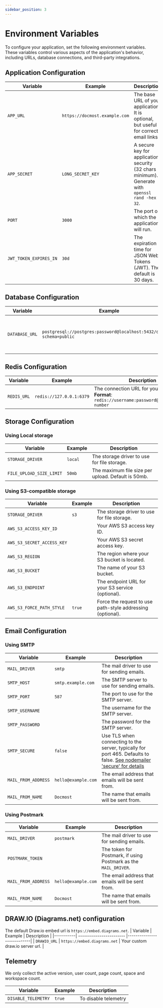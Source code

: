 ```yaml
---
sidebar_position: 3
---
```


# Environment Variables

To configure your application, set the following environment variables. These variables control various aspects of the application's behavior, including URLs, database connections, and third-party integrations.

## Application Configuration

| Variable              | Example                       | Description                                                                                      |
|-----------------------|-------------------------------|--------------------------------------------------------------------------------------------------|
| `APP_URL`             | `https://docmost.example.com` | The base URL of your application. It is optional, but useful for correct email links.            |
| `APP_SECRET`           | `LONG_SECRET_KEY`             | A secure key for application security (32 chars minimum).  Generate with `openssl rand -hex 32`. |
| `PORT`                | `3000`                        | The port on which the application will run.                                                      |
| `JWT_TOKEN_EXPIRES_IN` | `30d`                         | The expiration time for JSON Web Tokens (JWT). The default is 30 days.                           |

## Database Configuration

| Variable       | Example                                                               | Description                                      |
| -------------- | --------------------------------------------------------------------- | ------------------------------------------------ |
| `DATABASE_URL` | `postgresql://postgres:password@localhost:5432/docmost?schema=public` | The connection URL for your PostgreSQL database. |

## Redis Configuration

| Variable    | Example                  | Description                                             |
| ----------- | ------------------------ |---------------------------------------------------------|
| `REDIS_URL` | `redis://127.0.0.1:6379` | The connection URL for your Redis server.<br/> **Format**: `redis://username:password@host:port/db-number` |

## Storage Configuration

### Using Local storage

| Variable            | Example | Description                                        |
|---------------------|---------|----------------------------------------------------|
| `STORAGE_DRIVER`    | `local` | The storage driver to use for file storage.        |
| `FILE_UPLOAD_SIZE_LIMIT` | `50mb`  | The maximum file size per upload. Default is 50mb. |

### Using S3-compatible storage

| Variable                   | Example | Description                                      |
| -------------------------- | ------- | ------------------------------------------------ |
| `STORAGE_DRIVER`           | `s3`    | The storage driver to use for file storage.      |
| `AWS_S3_ACCESS_KEY_ID`     |         | Your AWS S3 access key ID.                       |
| `AWS_S3_SECRET_ACCESS_KEY` |         | Your AWS S3 secret access key.                   |
| `AWS_S3_REGION`            |         | The region where your S3 bucket is located.      |
| `AWS_S3_BUCKET`            |         | The name of your S3 bucket.                      |
| `AWS_S3_ENDPOINT`          |         | The endpoint URL for your S3 service (optional). |
| `AWS_S3_FORCE_PATH_STYLE`  | `true`  | Force the request to use path-style addressing (optional). |

## Email Configuration

### Using SMTP

| Variable    | Example             | Description                                      |
|-------------| ------------------- | ------------------------------------------------ |
| `MAIL_DRIVER` | `smtp`              | The mail driver to use for sending emails.       |
| `SMTP_HOST` | `smtp.example.com`  | The SMTP server to use for sending emails.       |
| `SMTP_PORT` | `587`               | The port to use for the SMTP server.             |
| `SMTP_USERNAME` |                     | The username for the SMTP server.                |
| `SMTP_PASSWORD` |                     | The password for the SMTP server.                |
| `SMTP_SECURE` | `false`               | Use TLS when connecting to the server, typically for port 465. Defaults to false. [See nodemailer 'secure' for details](https://nodemailer.com/smtp/)  |
| `MAIL_FROM_ADDRESS` | `hello@example.com` | The email address that emails will be sent from. |
| `MAIL_FROM_NAME` | `Docmost`           | The name that emails will be sent from.          |

### Using Postmark

| Variable            | Example             | Description                                                     |
| ------------------- | ------------------- | --------------------------------------------------------------- |
| `MAIL_DRIVER`       | `postmark`          | The mail driver to use for sending emails.                      |
| `POSTMARK_TOKEN`    |                     | The token for Postmark, if using Postmark as the `MAIL_DRIVER`. |
| `MAIL_FROM_ADDRESS` | `hello@example.com` | The email address that emails will be sent from.                |
| `MAIL_FROM_NAME`    | `Docmost`           | The name that emails will be sent from.                         |

## DRAW.IO (Diagrams.net) configuration
The default Draw.io embed url is `https://embed.diagrams.net`.
| Variable  | Example                  | Description                |
|-----------| ------------------------ |----------------------------|
| `DRAWIO_URL` | `https://embed.diagrams.net` | Your custom draw.io server url. |

## Telemetry
We only collect the active version, user count, page count, space and workspace count.

| Variable  | Example                  | Description                |
|-----------| ------------------------ |----------------------------|
| `DISABLE_TELEMETRY` | `true` | To disable telemetry |
